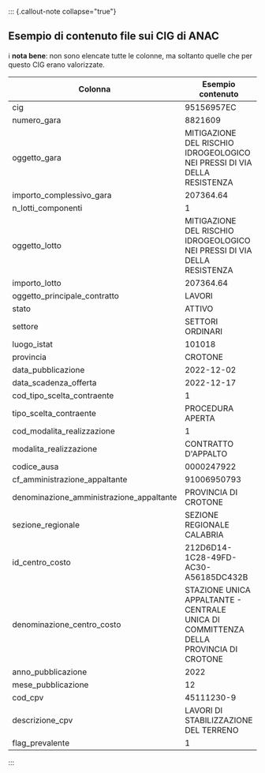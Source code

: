 ::: {.callout-note collapse="true"}

## Esempio di contenuto file sui CIG di ANAC

ℹ️ **nota bene**: non sono elencate tutte le colonne, ma soltanto quelle che per questo CIG erano valorizzate.

| Colonna | Esempio contenuto |
| --- | --- |
| cig | 95156957EC |
| numero_gara | 8821609 |
| oggetto_gara | MITIGAZIONE DEL RISCHIO IDROGEOLOGICO NEI PRESSI DI VIA DELLA RESISTENZA |
| importo_complessivo_gara | 207364.64 |
| n_lotti_componenti | 1 |
| oggetto_lotto | MITIGAZIONE DEL RISCHIO IDROGEOLOGICO NEI PRESSI DI VIA DELLA RESISTENZA |
| importo_lotto | 207364.64 |
| oggetto_principale_contratto | LAVORI |
| stato | ATTIVO |
| settore | SETTORI ORDINARI |
| luogo_istat | 101018 |
| provincia | CROTONE |
| data_pubblicazione | 2022-12-02 |
| data_scadenza_offerta | 2022-12-17 |
| cod_tipo_scelta_contraente | 1 |
| tipo_scelta_contraente | PROCEDURA APERTA |
| cod_modalita_realizzazione | 1 |
| modalita_realizzazione | CONTRATTO D'APPALTO |
| codice_ausa | 0000247922 |
| cf_amministrazione_appaltante | 91006950793 |
| denominazione_amministrazione_appaltante | PROVINCIA DI CROTONE |
| sezione_regionale | SEZIONE REGIONALE CALABRIA |
| id_centro_costo | 212D6D14-1C28-49FD-AC30-A56185DC432B |
| denominazione_centro_costo | STAZIONE UNICA APPALTANTE - CENTRALE UNICA DI COMMITTENZA DELLA PROVINCIA DI CROTONE |
| anno_pubblicazione | 2022 |
| mese_pubblicazione | 12 |
| cod_cpv | 45111230-9 |
| descrizione_cpv | LAVORI DI STABILIZZAZIONE DEL TERRENO |
| flag_prevalente | 1 |

:::

